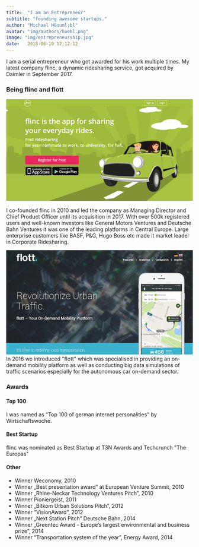 ```yaml
---
title:  "I am an Entrepreneur"
subtitle: "founding awesome startups."
author: "Michael H&uuml;bl"
avatar: "img/authors/huebl.png"
image: "img/entrepreneurship.jpg"
date:   2018-06-10 12:12:12
---
```


I am a serial entrepreneur who got awarded for his work multiple times. My latest company flinc, a dynamic ridesharing service, got acquired by Daimler in September 2017.

### Being flinc and flott
![flinc](img/posts/flinc.png "flinc")

I co-founded flinc in 2010 and led the company as Managing Director and Chief Product Officer until its acquisition in 2017. With over 500k registered users and well-known investors like General Motors Ventures and Deutsche Bahn Ventures it was one of the leading platforms in Central Europe. Large enterprise customers like BASF, P&G, Hugo Boss etc made it market leader in Corporate Ridesharing.

![flinc](img/posts/flott.png "flott")
In 2016 we introduced "flott" which was specialised in providing an on-demand mobility platform as well as conducting big data simulations of traffic scenarios especially for the autonomous car on-demand sector.


### Awards

#### Top 100
I was named as "Top 100 of german internet personalities" by Wirtschaftswoche.

#### Best Startup
flinc was nominated as Best Startup at T3N Awards and Techcrunch "The Europas"

#### Other
- Winner Weconomy, 2010
- Winner „Best presentation award” at European Venture Summit, 2010
- Winner „Rhine-Neckar Technology Ventures Pitch”, 2010
- Winner Pioniergeist, 2011
- Winner „Bitkom Urban Solutions Pitch”, 2012
- Winner “VisionAward”, 2012
- Winner „Next Station Pitch” Deutsche Bahn, 2014
- Winner „Greentec Award - Europe’s largest environmental and business prize”, 2014
- Winner “Transportation system of the year”, Energy Award, 2014
